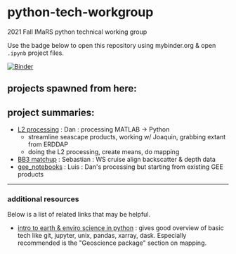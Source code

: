 # python-tech-workgroup
2021 Fall IMaRS python technical working group

Use the badge below to open this repository using mybinder.org & open `.ipynb` project files.

[![Binder](https://mybinder.org/badge_logo.svg)](https://mybinder.org/v2/gh/USF-IMARS/python-tech-workgroup/HEAD)

## projects spawned from here:
## project summaries:
* [L2 processing](https://github.com/USF-IMARS/l2-processing) : Dan       : processing MATLAB -> Python
    * streamline seascape products, working w/ Joaquin, grabbing extant from ERDDAP
    * doing the L2 processing, create means, do mapping
* [BB3 matchup](https://github.com/USF-IMARS/bb3_matchup) : Sebastian : WS cruise align backscatter & depth data
* [gee_notebooks](https://github.com/USF-IMARS/gee_notebooks/tree/main) : Luis      : Dan's processing but starting from existing GEE products


--------------------------------------------

### additional resources
Below is a list of related links that may be helpful.

* [intro to earth & enviro science in python](https://earth-env-data-science.github.io//intro.html) : gives good overview of basic tech like git, jupyter, unix, pandas, xarray, dask. Especially recommended is the "Geoscience package" section on mapping.
